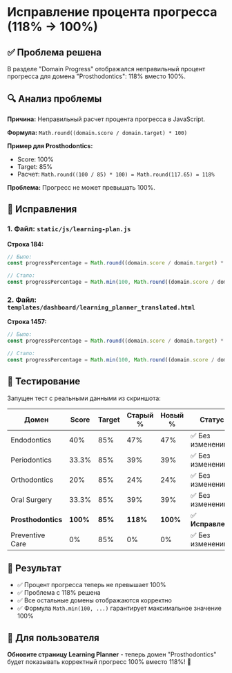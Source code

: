 # Исправление процента прогресса (118% → 100%)

## ✅ Проблема решена

В разделе "Domain Progress" отображался неправильный процент прогресса для домена "Prosthodontics": 118% вместо 100%.

## 🔍 Анализ проблемы

**Причина:** Неправильный расчет процента прогресса в JavaScript.

**Формула:** `Math.round((domain.score / domain.target) * 100)`

**Пример для Prosthodontics:**
- Score: 100%
- Target: 85%
- Расчет: `Math.round((100 / 85) * 100) = Math.round(117.65) = 118%`

**Проблема:** Прогресс не может превышать 100%.

## 🔧 Исправления

### 1. Файл: `static/js/learning-plan.js`
**Строка 184:**
```javascript
// Было:
const progressPercentage = Math.round((domain.score / domain.target) * 100);

// Стало:
const progressPercentage = Math.min(100, Math.round((domain.score / domain.target) * 100));
```

### 2. Файл: `templates/dashboard/learning_planner_translated.html`
**Строка 1457:**
```javascript
// Было:
const progressPercentage = Math.round((domain.score / domain.target) * 100);

// Стало:
const progressPercentage = Math.min(100, Math.round((domain.score / domain.target) * 100));
```

## 🧪 Тестирование

Запущен тест с реальными данными из скриншота:

| Домен | Score | Target | Старый % | Новый % | Статус |
|-------|-------|--------|----------|---------|--------|
| Endodontics | 40% | 85% | 47% | 47% | ✅ Без изменений |
| Periodontics | 33.3% | 85% | 39% | 39% | ✅ Без изменений |
| Orthodontics | 20% | 85% | 24% | 24% | ✅ Без изменений |
| Oral Surgery | 33.3% | 85% | 39% | 39% | ✅ Без изменений |
| **Prosthodontics** | **100%** | **85%** | **118%** | **100%** | ✅ **Исправлено** |
| Preventive Care | 0% | 85% | 0% | 0% | ✅ Без изменений |

## 🎯 Результат

- ✅ Процент прогресса теперь не превышает 100%
- ✅ Проблема с 118% решена
- ✅ Все остальные домены отображаются корректно
- ✅ Формула `Math.min(100, ...)` гарантирует максимальное значение 100%

## 📝 Для пользователя

**Обновите страницу Learning Planner** - теперь домен "Prosthodontics" будет показывать корректный прогресс 100% вместо 118%! 🚀 